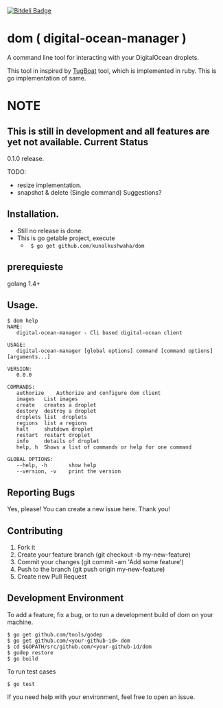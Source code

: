 [![Bitdeli Badge](https://d2weczhvl823v0.cloudfront.net/kunalkushwaha/dom/trend.png)](https://bitdeli.com/free "Bitdeli Badge")

# dom ( digital-ocean-manager )

A command line tool for interacting with your DigitalOcean droplets.

This tool in inspired by [TugBoat](https://github.com/pearkes/tugboat) tool, which is implemented in ruby.
This is go implementation of same.

NOTE
=====
This is still in development and all features are yet not available.
Current Status
---------------
0.1.0 release.

TODO:
- resize implementation.
- snapshot & delete (Single command)
Suggestions?     


Installation.
-------------
- Still no release is done.
- This is go getable project, execute
   - `` $ go get github.com/kunalkushwaha/dom``


prerequieste
------------
golang 1.4+

Usage.
-------
```
$ dom help
NAME:
   digital-ocean-manager - Cli based digital-ocean client

USAGE:
   digital-ocean-manager [global options] command [command options] [arguments...]

VERSION:
   0.0.0

COMMANDS:
   authorize	Authorize and configure dom client
   images	List images
   create	creates a droplet
   destory	destroy a droplet
   droplets	list  droplets
   regions	list a regions
   halt		shutdown droplet
   restart	restart droplet
   info		details of droplet
   help, h	Shows a list of commands or help for one command

GLOBAL OPTIONS:
   --help, -h		show help
   --version, -v	print the version

```

Reporting Bugs
----------------
Yes, please!
You can create a new issue here. Thank you!

Contributing
-------------
1. Fork it
2. Create your feature branch (git checkout -b my-new-feature)
3. Commit your changes (git commit -am 'Add some feature')
4. Push to the branch (git push origin my-new-feature)
5. Create new Pull Request


Development Environment
------------------------
To add a feature, fix a bug, or to run a development build of dom on your machine.

```
$ go get github.com/tools/godep
$ go get github.com/<your-github-id> dom
$ cd $GOPATH/src/github.com/<your-github-id/dom
$ godep restore
$ go build
```

To run test cases
```
$ go test
```

If you need help with your environment, feel free to open an issue.
